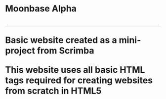 <h1>Moonbase Alpha<h1>
<hr/>
<p> Basic website created as a mini-project from Scrimba </p>
<p> This website uses all basic HTML tags required for creating websites from scratch in HTML5</p>

